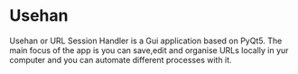 # Usehan
Usehan or URL Session Handler is a Gui application based on PyQt5. The main focus of the app is you can save,edit and organise URLs locally in yur computer and you can automate different processes with it.

